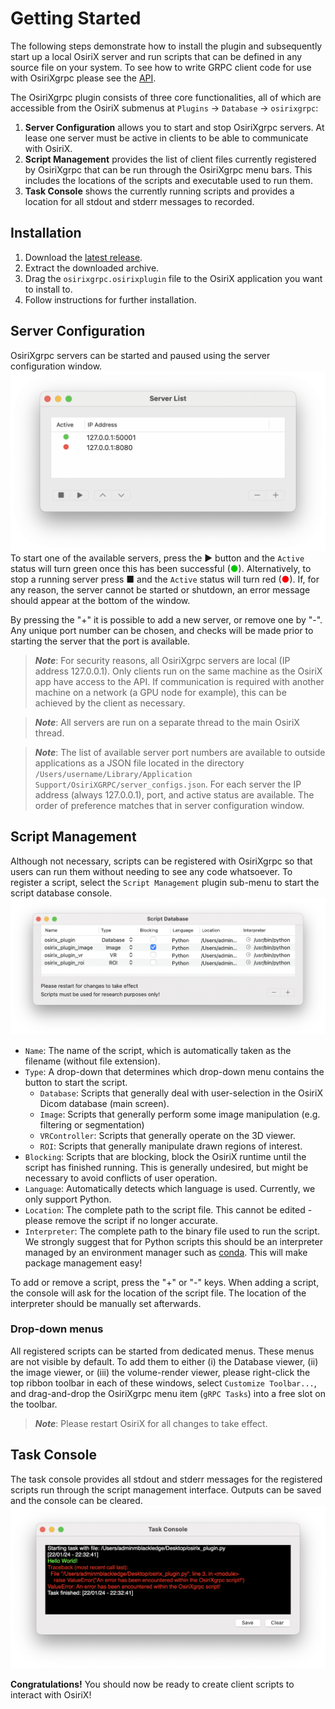 # Getting Started

The following steps demonstrate how to install the plugin and subsequently start up a local OsiriX server and run 
scripts that can be defined in any source file on your system. To see how to write GRPC client code for use with 
OsiriXgrpc please see the [API](docs/docfiles/api/README.md).  

The OsiriXgrpc plugin consists of three core functionalities, all of which are accessible from the OsiriX submenus at
`Plugins` &rarr; `Database` &rarr; `osirixgrpc`:

1. __Server Configuration__ allows you to start and stop OsiriXgrpc servers. At lease one server must be active in 
   clients to be able to communicate with OsiriX.
2. __Script Management__ provides the list of client files currently registered by OsiriXgrpc that can be run through 
   the OsiriXgrpc menu bars. This includes the locations of the scripts and executable used to run them. 
3. __Task Console__ shows the currently running scripts and provides a location for all stdout and stderr messages to
   recorded.

## Installation
1. Download the [latest release](404.html).
2. Extract the downloaded archive.
3. Drag the `osirixgrpc.osirixplugin` file to the OsiriX application you want to install to.
4. Follow instructions for further installation.

## Server Configuration

OsiriXgrpc servers can be started and paused using the server configuration window.
![Server Configuration](assets/plugin/server_configuration.png)
To start one of the available servers, press the &#9654; button and the `Active` status will turn green once this has 
been successful (<span style="color: rgb(0, 200, 0);">&#9679;</span>). Alternatively, to stop a running server press
&#9632; and the `Active` status will turn red (<span style="color: rgb(255, 0, 0);">&#9679;</span>). If, for any reason,
the server cannot be started or shutdown, an error message should appear at the bottom of the window.

By pressing the "+" it is possible to add a new server, or remove one by "-". Any unique port number can be chosen, and 
checks will be made prior to starting the server that the port is available.

> ___Note___: For security reasons, all OsiriXgrpc servers are local (IP address 127.0.0.1). Only clients run on the same
machine as the OsiriX app have access to the API. If communication is required with another machine on a network (a GPU 
node for example), this can be achieved by the client as necessary.

> ___Note___: All servers are run on a separate thread to the main OsiriX thread.

> ___Note___: The list of available server port numbers are available to outside applications as a JSON file located in
  the directory `/Users/username/Library/Application Support/OsiriXGRPC/server_configs.json`.  For each server the IP
  address (always 127.0.0.1), port, and active status are available.  The order of preference matches that in server 
  configuration window.

## Script Management 

Although not necessary, scripts can be registered with OsiriXgrpc so that users can run them without needing to see any 
code whatsoever. To register a script, select the `Script Management` plugin sub-menu to start the script database 
console.
![Script Console](assets/plugin/script_management.png)

 - `Name`: The name of the script, which is automatically taken as the filename (without file extension).
 - `Type`: A drop-down that determines which drop-down menu contains the button to start the script.
     - `Database`: Scripts that generally deal with user-selection in the OsiriX Dicom database (main screen).
     - `Image`: Scripts that generally perform some image manipulation (e.g. filtering or segmentation)
     - `VRController`: Scripts that generally operate on the 3D viewer.
     - `ROI`: Scripts that generally manipulate drawn regions of interest.
 - `Blocking`: Scripts that are blocking, block the OsiriX runtime until the script has finished running. This is
    generally undesired, but might be necessary to avoid conflicts of user operation.
 - `Language`: Automatically detects which language is used. Currently, we only support Python.
 - `Location`: The complete path to the script file. This cannot be edited - please remove the script if no longer 
    accurate.
 - `Interpreter`: The complete path to the binary file used to run the script. We strongly suggest that for Python 
    scripts this should be an interpreter managed by an environment manager such as [conda](https://conda.io/). This 
    will make package management easy!

To add or remove a script, press the "+" or "-" keys. When adding a script, the console will ask for the location of 
the script file.  The location of the interpreter should be manually set afterwards.

### Drop-down menus
All registered scripts can be started from dedicated menus.  These menus are not visible by default.  To add them to 
either (i) the Database viewer, (ii) the image viewer, or (iii) the volume-render viewer, please right-click the top 
ribbon toolbar in each of these windows, select `Customize Toolbar...`, and drag-and-drop the OsiriXgrpc menu item
(`gRPC Tasks`) into a free slot on the toolbar.

> ___Note___: Please restart OsiriX for all changes to take effect.

## Task Console
The task console provides all stdout and stderr messages for the registered scripts run through the script management 
interface. Outputs can be saved and the console can be cleared.
![Task Console](assets/plugin/task_console.png)


__Congratulations!__ You should now be ready to create client scripts to interact with OsiriX!
